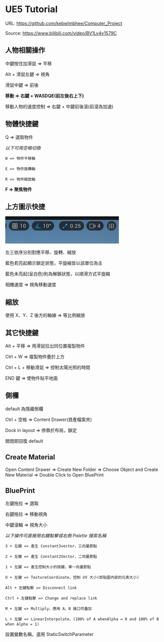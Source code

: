 # UE5 Tutorial
URL: https://github.com/kebwlmbhee/Computer_Project

Source: https://www.bilibili.com/video/BV1Ly4y1579C

## 人物相關操作
中鍵按住加滑鼠 => 平移

Alt + 滑鼠左鍵 => 視角 

滑鼠中鍵 => 前後 

**移動 => 右鍵 + WASDQE(前左後右上下)**

移動人物的速度控制 => 右鍵 + 中鍵前後滾(前滾為加速)

## 物體快捷鍵
Q => 選取物件

*以下可用空格切換*
```
W => 物件平移軸

E => 物件旋轉軸

R => 物件縮放軸
```

**F => 聚焦物件**

## 上方圖示快捷
![Camera_Speed](Camera_Speed.png)
    
左三依序分別對應平移、旋轉、縮放

藍色若亮起顯示鎖定狀態，平旋縮皆以該單位為主

藍色未亮起(呈白色)則為解鎖狀態，以順滑方式平旋縮
    
相機速度 => 視角移動速度

## 縮放

使用 X、Y、Z 後方的軸線 => 等比例縮放

## 其它快捷鍵

Alt + 平移 => 用滑鼠拉出同位置複製物件

Ctrl + W => 複製物件疊於上方

Ctrl + L + 移動滑鼠 => 控制太陽光照的時間

END 鍵 => 使物件貼平地面

## 側欄
default 為隱藏側欄

Ctrl + 空格 => Content Drawer(資產檔案夾)

Dock in layout => 停靠於布局，鎖定

關閉即回復 default

## Create Material
Open Content Drawer => Create New Folder => Choose Object and Create New Material => Double Click to Open BluePrint

## BluePrint
左鍵拖拉 => 選取

右鍵拖拉 => 移動視角

中鍵滾輪 => 視角大小

*以下操作可直接用右鍵點擊或右側 Palette 搜索名稱*
```
3 + 左鍵 => 產生 Constant3vector，三向量節點

2 + 左鍵 => 產生 Constant2Vector，二向量節點

1 + 左鍵 => 產生控制大小的按鍵，單一向量節點

U + 左鍵 => TextureCoordinate，控制 UV 大小(即貼圖內部的元素大小)

Alt + 左鍵點擊 => Disconnect link

Ctrl + 左鍵點擊 => Change and replace link

M + 左鍵 => Multiply，應用 A、B 接口可疊加

L + 左鍵 => LinearInterpolate，(100% of A whenAlpha = 0 and 100% of B when Alpha = 1)
```

設置變數名稱，選用 StaticSwitchParameter